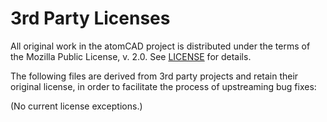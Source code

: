 # 3rd Party Licenses

All original work in the atomCAD project is distributed under the terms of the Mozilla Public
License, v. 2.0.  See [LICENSE](../LICENSE) for details.

The following files are derived from 3rd party projects and retain their original license, in order
to facilitate the process of upstreaming bug fixes:

(No current license exceptions.)

